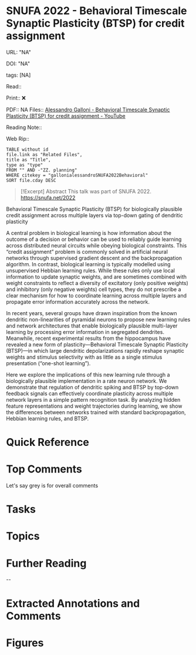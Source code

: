 

# SNUFA 2022 - Behavioral Timescale Synaptic Plasticity (BTSP) for credit assignment

URL: "NA"

DOI: "NA"

tags: [NA]

Read:: 

Print::  ❌

PDF:: NA
Files:: [Alessandro Galloni - Behavioral Timescale Synaptic Plasticity (BTSP) for credit assignment - YouTube](file:////home/michaelt/Insync/m@tarlton.info/Google%20Drive/06.%20Zotero/storage/VBB936GG/watch.html)

Reading Note:: 

Web Rip:: 

```dataview
TABLE without id
file.link as "Related Files",
title as "Title",
type as "type"
FROM "" AND -"ZZ. planning"
WHERE citekey = "gallonialessandroSNUFA2022Behavioral" 
SORT file.cday DESC
```


> [!Excerpt] Abstract
> This talk was part of SNUFA 2022. https://snufa.net/2022

Behavioral Timescale Synaptic Plasticity (BTSP) for biologically plausible credit assignment across multiple layers via top-down gating of dendritic plasticity

A central problem in biological learning is how information about the outcome of a decision or behavior can be used to reliably guide learning across distributed neural circuits while obeying biological constraints. This “credit assignment” problem is commonly solved in artificial neural networks through supervised gradient descent and the backpropagation algorithm. In contrast, biological learning is typically modelled using unsupervised Hebbian learning rules. While these rules only use local information to update synaptic weights, and are sometimes combined with weight constraints to reflect a diversity of excitatory (only positive weights) and inhibitory (only negative weights) cell types, they do not prescribe a clear mechanism for how to coordinate learning across multiple layers and propagate error information accurately across the network.

In recent years, several groups have drawn inspiration from the known dendritic non-linearities of pyramidal neurons to propose new learning rules and network architectures that enable biologically plausible multi-layer learning by processing error information in segregated dendrites. Meanwhile, recent experimental results from the hippocampus have revealed a new form of plasticity—Behavioral Timescale Synaptic Plasticity (BTSP)—in which large dendritic depolarizations rapidly reshape synaptic weights and stimulus selectivity with as little as a single stimulus presentation (“one-shot learning”).

Here we explore the implications of this new learning rule through a biologically plausible implementation in a rate neuron network. We demonstrate that regulation of dendritic spiking and BTSP by top-down feedback signals can effectively coordinate plasticity across multiple network layers in a simple pattern recognition task. By analyzing hidden feature representations and weight trajectories during learning, we show the differences between networks trained with standard backpropagation, Hebbian learning rules, and BTSP.


# Quick Reference

# Top Comments

Let's say grey is for overall comments

# Tasks

# Topics


# Further Reading 
 

--
# Extracted Annotations and Comments


# Figures